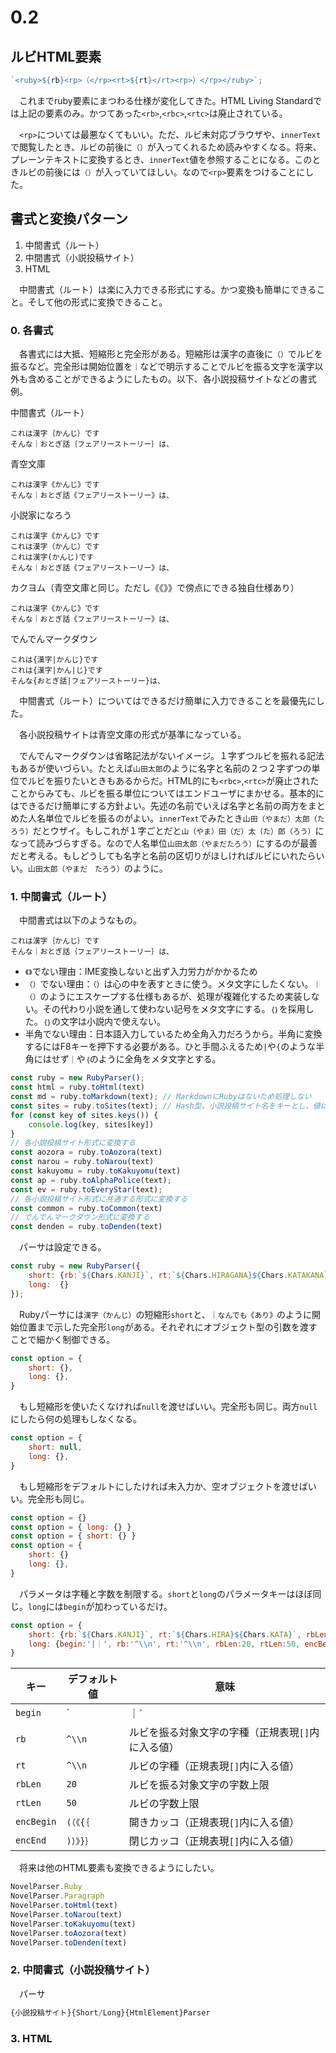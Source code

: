 # 0.2

## ルビHTML要素

```javascript
`<ruby>${rb}<rp>（</rp><rt>${rt}</rt><rp>）</rp></ruby>`;
```

　これまでruby要素にまつわる仕様が変化してきた。HTML Living Standardでは上記の要素のみ。かつてあった`<rb>`,`<rbc>`,`<rtc>`は廃止されている。

　`<rp>`については最悪なくてもいい。ただ、ルビ未対応ブラウザや、`innerText`で閲覧したとき、ルビの前後に`（）`が入ってくれるため読みやすくなる。将来、プレーンテキストに変換するとき、`innerText`値を参照することになる。このときルビの前後には`（）`が入っていてほしい。なので`<rp>`要素をつけることにした。

## 書式と変換パターン

1. 中間書式（ルート）
2. 中間書式（小説投稿サイト）
3. HTML

　中間書式（ルート）は楽に入力できる形式にする。かつ変換も簡単にできること。そして他の形式に変換できること。

### 0. 各書式

　各書式には大抵、短縮形と完全形がある。短縮形は漢字の直後に`（）`でルビを振るなど。完全形は開始位置を`｜`などで明示することでルビを振る文字を漢字以外も含めることができるようにしたもの。以下、各小説投稿サイトなどの書式例。

中間書式（ルート）
```
これは漢字｛かんじ｝です
そんな｜おとぎ話｛フェアリーストーリー｝は、
```

青空文庫
```
これは漢字《かんじ》です
そんな｜おとぎ話《フェアリーストーリー》は、
```

小説家になろう
```
これは漢字《かんじ》です
これは漢字（かんじ）です
これは漢字(かんじ)です
そんな｜おとぎ話《フェアリーストーリー》は、
```

カクヨム（青空文庫と同じ。ただし《《》》で傍点にできる独自仕様あり）
```
これは漢字《かんじ》です
そんな｜おとぎ話《フェアリーストーリー》は、
```

でんでんマークダウン
```
これは{漢字|かんじ}です
これは{漢字|かん|じ}です
そんな{おとぎ話|フェアリーストーリー}は、
```

　中間書式（ルート）についてはできるだけ簡単に入力できることを最優先にした。

　各小説投稿サイトは青空文庫の形式が基準になっている。

　でんでんマークダウンは省略記法がないイメージ。１字ずつルビを振れる記法もあるが使いづらい。たとえば`山田太郎`のように名字と名前の２つ２字ずつの単位でルビを振りたいときもあるからだ。HTML的にも`<rbc>`,`<rtc>`が廃止されたことからみても、ルビを振る単位についてはエンドユーザにまかせる。基本的にはできるだけ簡単にする方針よい。先述の名前でいえば名字と名前の両方をまとめた人名単位でルビを振るのがよい。`innerText`でみたとき`山田（やまだ）太郎（たろう）`だとウザイ。もしこれが１字ごとだと`山（やま）田（だ）太（た）郎（ろう）`になって読みづらすぎる。なので人名単位`山田太郎（やまだたろう）`にするのが最善だと考える。もしどうしても名字と名前の区切りがほしければルビにいれたらいい。`山田太郎（やまだ　たろう）`のように。

### 1. 中間書式（ルート）

　中間書式は以下のようなもの。

```
これは漢字｛かんじ｝です
そんな｜おとぎ話｛フェアリーストーリー｝は、
```

* `《》`でない理由：IME変換しないと出ず入力労力がかかるため
* `（）`でない理由：`（）`は心の中を表すときに使う。メタ文字にしたくない。`｜（）`のようにエスケープする仕様もあるが、処理が複雑化するため実装しない。その代わり小説を通して使わない記号をメタ文字にする。`｛｝`を採用した。`｛｝`の文字は小説内で使えない。
* 半角でない理由：日本語入力しているため全角入力だろうから。半角に変換するにはF8キーを押下する必要がある。ひと手間ふえるため`|`や`{`のような半角にはせず`｜`や`｛`のように全角をメタ文字とする。

```javascript
const ruby = new RubyParser();
const html = ruby.toHtml(text)
const md = ruby.toMarkdown(text); // MarkdownにRubyはないため処理しない
const sites = ruby.toSites(text); // Hash型。小説投稿サイト名をキーとし、値はその中間書式に変換した文字列。sites['narou']など。
for (const key of sites.keys()) {
    console.log(key, sites[key])
}
// 各小説投稿サイト形式に変換する
const aozora = ruby.toAozora(text)
const narou = ruby.toNarou(text)
const kakuyomu = ruby.toKakuyomu(text)
const ap = ruby.toAlphaPolice(text);
const ev = ruby.toEveryStar(text);
// 各小説投稿サイト形式に共通する形式に変換する
const common = ruby.toCommon(text)
// でんでんマークダウン形式に変換する
const denden = ruby.toDenden(text)
```

　パーサは設定できる。

```javascript
const ruby = new RubyParser({
    short: {rb:`${Chars.KANJI}`, rt:`${Chars.HIRAGANA}${Chars.KATAKANA}`}, 
    long:  {}
});
```

　Rubyパーサには`漢字（かんじ）`の短縮形`short`と、`｜なんでも《あり》`のように開始位置まで示した完全形`long`がある。それぞれにオブジェクト型の引数を渡すことで細かく制御できる。

```javascript
const option = {
    short: {},
    long: {},
}
```

　もし短縮形を使いたくなければ`null`を渡せばいい。完全形も同じ。両方`null`にしたら何の処理もしなくなる。

```javascript
const option = {
    short: null,
    long: {},
}
```

　もし短縮形をデフォルトにしたければ未入力か、空オブジェクトを渡せばいい。完全形も同じ。

```javascript
const option = {}
const option = { long: {} }
const option = { short: {} }
const option = {
    short: {}
    long: {},
}
```

　パラメータは字種と字数を制限する。`short`と`long`のパラメータキーはほぼ同じ。`long`には`begin`が加わっているだけ。

```javascript
const option = {
    short: {rb:`${Chars.KANJI}`, rt:`${Chars.HIRA}${Chars.KATA}`, rbLen:20, rtLen:50, encBegin:'(（《', encEnd:')）》'}
    long: {begin:'|｜', rb:'^\\n', rt:'^\\n', rbLen:20, rtLen:50, encBegin:'(（《', encEnd:')）》'},
}
```

キー|デフォルト値|意味
----|------------|----
`begin`|`|｜`|開始文字（正規表現`[]`内に入る値）
`rb`|`^\\n`|ルビを振る対象文字の字種（正規表現`[]`内に入る値）
`rt`|`^\\n`|ルビの字種（正規表現`[]`内に入る値）
`rbLen`|`20`|ルビを振る対象文字の字数上限
`rtLen`|`50`|ルビの字数上限
`encBegin`|`(（《{｛`|開きカッコ（正規表現`[]`内に入る値）
`encEnd`|`)）》}｝`|閉じカッコ（正規表現`[]`内に入る値）

　将来は他のHTML要素も変換できるようにしたい。

```javascript
NovelParser.Ruby
NovelParser.Paragraph
NovelParser.toHtml(text)
NovelParser.toNarou(text)
NovelParser.toKakuyomu(text)
NovelParser.toAozora(text)
NovelParser.toDenden(text)
```

### 2. 中間書式（小説投稿サイト）

　パーサ

```javascript
{小説投稿サイト}{Short/Long}{HtmlElement}Parser
```

### 3. HTML


### 

